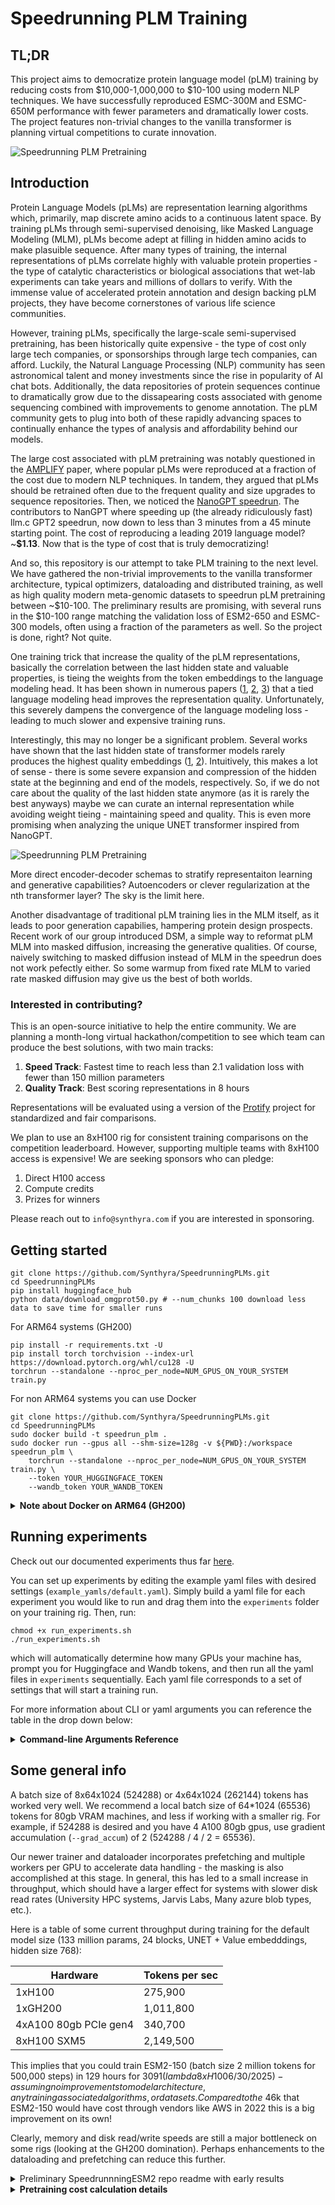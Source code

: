 # Speedrunning PLM Training

## TL;DR

This project aims to democratize protein language model (pLM) training by reducing costs from $10,000-1,000,000 to $10-100 using modern NLP techniques. We have successfully reproduced ESMC-300M and ESMC-650M performance with fewer parameters and dramatically lower costs. The project features non-trivial changes to the vanilla transformer is planning virtual competitions to curate innovation.

![Speedrunning PLM Pretraining](docs/assets/model_costs.png)

## Introduction

Protein Language Models (pLMs) are representation learning algorithms which, primarily, map discrete amino acids to a continuous latent space. By training pLMs through semi-supervised denoising, like Masked Language Modeling (MLM), pLMs become adept at filling in hidden amino acids to make plasuible sequence. After many types of training, the internal representations of pLMs correlate highly with valuable protein properties - the type of catalytic characteristics or biological associations that wet-lab experiments can take years and millions of dollars to verify. With the immense value of accelerated protein annotation and design backing pLM projects, they have become cornerstones of various life science communities.

However, training pLMs, specifically the large-scale semi-supervised pretraining, has been historically quite expensive - the type of cost only large tech companies, or sponsorships through large tech companies, can afford. Luckily, the Natural Language Processing (NLP) community has seen astronomical talent and money investments since the rise in popularity of AI chat bots. Additionally, the data repositories of protein sequences continue to dramatically grow due to the dissapearing costs associated with genome sequencing combined with improvements to genome annotation. The pLM community gets to plug into both of these rapidly advancing spaces to continually enhance the types of analysis and affordability behind our models.

The large cost associated with pLM pretraining was notably questioned in the [AMPLIFY](https://www.biorxiv.org/content/10.1101/2024.09.23.614603v1.full) paper, where popular pLMs were reproduced at a fraction of the cost due to modern NLP techniques. In tandem, they argued that pLMs should be retrained often due to the frequent quality and size upgrades to sequence repositories. Then, we noticed the [NanoGPT speedrun](https://github.com/KellerJordan/modded-nanogpt). The contributors to NanGPT where speeding up (the already ridiculously fast) llm.c GPT2 speedrun, now down to less than 3 minutes from a 45 minute starting point. The cost of reproducing a leading 2019 language model? ~**$1.13**. Now that is the type of cost that is truly democratizing!

And so, this repository is our attempt to take PLM training to the next level. We have gathered the non-trivial improvements to the vanilla transformer architecture, typical optimizers, dataloading and distributed training, as well as high quality modern meta-genomic datasets to speedrun pLM pretraining between ~$10-100. The preliminary results are promising, with several runs in the $10-100 range matching the validation loss of ESM2-650 and ESMC-300 models, often using a fraction of the parameters as well. So the project is done, right? Not quite.

One training trick that increase the quality of the pLM representations, basically the correlation between the last hidden state and valuable properties, is tieing the weights from the token embeddings to the language modeling head. It has been shown in numerous papers ([1](https://arxiv.org/abs/2111.09543), [2](https://arxiv.org/abs/2412.13663), [3](https://arxiv.org/pdf/2506.08293)) that a tied language modeling head improves the representation quality. Unfortunately, this severely dampens the convergence of the language modeling loss - leading to much slower and expensive training runs.

Interestingly, this may no longer be a significant problem. Several works have shown that the last hidden state of transformer models rarely produces the highest quality embeddings ([1](https://arxiv.org/pdf/2502.02013), [2](https://www.biorxiv.org/content/10.1101/2024.02.05.578959v2)). Intuitively, this makes a lot of sense - there is some severe expansion and compression of the hidden state at the beginning and end of the models, respectively. So, if we do not care about the quality of the last hidden state anymore (as it is rarely the best anyways) maybe we can curate an internal representation while avoiding weight tieing - maintaining speed and quality. This is even more promising when analyzing the unique UNET transformer inspired from NanoGPT.

![Speedrunning PLM Pretraining](docs/assets/speedrun_unet.png)

More direct encoder-decoder schemas to stratify representaiton learning and generative capabilities? Autoencoders or clever regularization at the nth transformer layer? The sky is the limit here.

Another disadvantage of traditional pLM training lies in the MLM itself, as it leads to poor generation capabilies, hampering protein design prospects. Recent work of our group introduced DSM, a simple way to reformat pLM MLM into masked diffusion, increasing the generative qualities. Of course, naively switching to masked diffusion instead of MLM in the speedrun does not work pefectly either. So some warmup from fixed rate MLM to varied rate masked diffusion may give us the best of both worlds.

### Interested in contributing?
This is an open-source initiative to help the entire community. We are planning a month-long virtual hackathon/competition to see which team can produce the best solutions, with two main tracks:

1. **Speed Track**: Fastest time to reach less than 2.1 validation loss with fewer than 150 million parameters
2. **Quality Track**: Best scoring representations in 8 hours

Representations will be evaluated using a version of the [Protify](https://github.com/Synthyra/Protify) project for standardized and fair comparisons.

We plan to use an 8xH100 rig for consistent training comparisons on the competition leaderboard. However, supporting multiple teams with 8xH100 access is expensive! We are seeking sponsors who can pledge:

1. Direct H100 access
2. Compute credits  
3. Prizes for winners

Please reach out to `info@synthyra.com` if you are interested in sponsoring.

## Getting started

```
git clone https://github.com/Synthyra/SpeedrunningPLMs.git
cd SpeedrunningPLMs
pip install huggingface_hub
python data/download_omgprot50.py # --num_chunks 100 download less data to save time for smaller runs
```

For ARM64 systems (GH200)
```
pip install -r requirements.txt -U
pip install torch torchvision --index-url https://download.pytorch.org/whl/cu128 -U
torchrun --standalone --nproc_per_node=NUM_GPUS_ON_YOUR_SYSTEM train.py
```

For non ARM64 systems you can use Docker
```
git clone https://github.com/Synthyra/SpeedrunningPLMs.git
cd SpeedrunningPLMs
sudo docker build -t speedrun_plm .
sudo docker run --gpus all --shm-size=128g -v ${PWD}:/workspace speedrun_plm \
    torchrun --standalone --nproc_per_node=NUM_GPUS_ON_YOUR_SYSTEM train.py \
    --token YOUR_HUGGINGFACE_TOKEN
    --wandb_token YOUR_WANDB_TOKEN
```

<details>
<summary><strong>Note about Docker on ARM64 (GH200)</strong></summary>

Currently, the docker image results in various issues on ARM64 systems.

<pre>
  File "/usr/local/lib/python3.12/site-packages/torch/_inductor/scheduler.py", line 3432, in create_backend
    raise RuntimeError(
torch._dynamo.exc.BackendCompilerFailed: backend='inductor' raised:
RuntimeError: Cannot find a working triton installation. Either the package is not installed or it is too old. More information on installing Triton can be found at https://github.com/openai/triton

Set TORCH_LOGS="+dynamo" and TORCHDYNAMO_VERBOSE=1 for more information


You can suppress this exception and fall back to eager by setting:
    import torch._dynamo
    torch._dynamo.config.suppress_errors = True
</pre>

Suppressing dynamo leads to its own error. There is something delicate going on here.

If you know how to get our docker image working (or a solution with different container software) on GH200 please open an issue or pull request! There is some triton version mismatch that breaks the <code>torch.compile</code>. So in principle the docker image works for GH200 without <code>torch.compile</code>, but obviously that is not ideal.
</details>

## Running experiments

Check out our documented experiments thus far [here](https://synthyra.github.io/SpeedrunningPLMs/).

You can set up experiments by editing the example yaml files with desired settings (`example_yamls/default.yaml`). Simply build a yaml file for each experiment you would like to run and drag them into the `experiments` folder on your training rig. Then, run:

```
chmod +x run_experiments.sh
./run_experiments.sh
```

which will automatically determine how many GPUs your machine has, prompt you for Huggingface and Wandb tokens, and then run all the yaml files in `experiments` sequentially. Each yaml file corresponds to a set of settings that will start a training run.

For more information about CLI or yaml arguments you can reference the table in the drop down below:

<details>
<summary><strong>Command-line Arguments Reference</strong></summary>

| Argument | Type | Default | Description |
|----------|------|---------|-------------|
| <code>--yaml_path</code> | str | None | Path to YAML file with experiment configuration. CLI arguments override YAML. |
| <code>--token</code> | str | None | HuggingFace token (required for model saving/uploading). Prompted if not provided. |
| <code>--wandb_token</code> | str | None | Weights & Biases API token (for experiment tracking). Prompted if not provided. |
| <code>--log_name</code> | str | None | Name for the log file and wandb run. If not set, a random UUID is used. |
| <code>--bugfix</code> | flag | False | Use small batch size and max length for debugging. |
| <code>--save_path</code> | str | "Synthyra/speedrun_test" | Path to save the model and report to wandb. |
| <code>--seed</code> | int | 42 | Random seed for reproducibility. |
| <code>--clear_cache_every</code> | int | 1000 | Clear CUDA cache every N steps. |
| <code>--grad_clip</code> | float | 0.0 | Gradient clipping value (0 to disable). |
| <code>--hidden_size</code> | int | 768 | Hidden size of the model. |
| <code>--num_attention_heads</code> | int | 6 | Number of attention heads. |
| <code>--num_hidden_layers</code> | int | 24 | Number of hidden layers. |
| <code>--num_att_tokens</code> | int | 512 | Number of attention tokens. |
| <code>--vocab_size</code> | int | 33 | Vocabulary size. |
| <code>--expansion_ratio</code> | float | 2.6667 | Expansion ratio for MLP (e.g., 8/3). |
| <code>--soft_logit_cap</code> | float | 32.0 | Soft logit cap for output logits. |
| <code>--attention_soft_cap</code> | float | 64.0 | Attention softmax cap. |
| <code>--add_att_soft_cap</code> | bool | True | Whether to add attention softmax cap. |
| <code>--p_attention</code> | flag | False | Use P attention variant. |
| <code>--tie_embeddings</code> | flag | False | Tie input and output embeddings. |
| <code>--unet</code> | bool | True | Use UNet architecture. |
| <code>--input_bin</code> | str | "data/omgprot50/omgprot50_train_*.bin" | Input training bin files pattern. |
| <code>--input_valid_bin</code> | str | "data/omgprot50/omgprot50_valid_*.bin" | Input validation bin files pattern. |
| <code>--input_test_bin</code> | str | "data/omgprot50/omgprot50_test_*.bin" | Input test bin files pattern. |
| <code>--mlm</code> | bool | False | Use masked language modeling objective. |
| <code>--mask_rate</code> | float | 0.2 | Mask rate for masked language modeling. |
| <code>--batch_size</code> | int | 524288 | Total batch size in tokens (default: 8*64*1024). |
| <code>--grad_accum</code> | int | 1 | Gradient accumulation steps. |
| <code>--num_steps</code> | int | 50000 | Number of training steps. |
| <code>--cooldown_steps</code> | int | 5000 | Number of cooldown steps after main training. |
| <code>--max_length</code> | int | 1024 | Maximum sequence length. |
| <code>--scheduler_type</code> | str | "cosine" | Scheduler type for learning rate. |
| <code>--lr_warmup_steps</code> | int | 1000 | Number of warmup steps for learning rate. |
| <code>--lr</code> | float | 0.001 | Learning rate for Adam optimizer (when not using Muon). |
| <code>--lr_embed</code> | float | 0.06 | Learning rate for embeddings. |
| <code>--lr_head</code> | float | 0.008 | Learning rate for head. |
| <code>--lr_scalar</code> | float | 0.04 | Learning rate for scalar parameters. |
| <code>--use_muon</code> | bool | True | Use Muon optimizer for hidden layers. |
| <code>--lr_hidden</code> | float | 0.05 | Learning rate for hidden layers (Muon). |
| <code>--muon_momentum_warmup_steps</code> | int | 300 | Steps for Muon momentum warmup (0.85 → 0.95). |
| <code>--eval_every</code> | int | 1000 | Evaluate on validation set every N steps. |
| <code>--hf_model_name</code> | str | "Synthyra/speedrun" | HuggingFace model name for saving. |
| <code>--save_every</code> | int | None | Save checkpoint every N steps (if set). |
| <code>--num_workers</code> | int | 4 | Number of workers for optimized dataloader. |
| <code>--prefetch_factor</code> | int | 2 | Prefetch factor for optimized dataloader. |

</details>


## Some general info
A batch size of 8x64x1024 (524288) or 4x64x1024 (262144) tokens has worked very well. We recommend a local batch size of 64*1024 (65536) tokens for 80gb VRAM machines, and less if working with a smaller rig. For example, if 524288 is desired and you have 4 A100 80gb gpus, use gradient accumulation (`--grad_accum`) of 2 (524288 / 4 / 2 = 65536).

Our newer trainer and dataloader incorporates prefetching and multiple workers per GPU to accelerate data handling - the masking is also accomplished at this stage. In general, this has led to a small increase in throughput, which should have a larger effect for systems with slower disk read rates (University HPC systems, Jarvis Labs, Many azure blob types, etc.).

Here is a table of some current throughput during training for the default model size (133 million params, 24 blocks, UNET + Value embedddings, hidden size 768):

|Hardware |Tokens per sec|
|---------|--------------|
| 1xH100  | 275,900 |
| 1xGH200 | 1,011,800 |
|4xA100 80gb PCIe gen4| 340,700 |
|8xH100 SXM5 | 2,149,500 |

This implies that you could train ESM2-150 (batch size 2 million tokens for 500,000 steps) in 129 hours for $3091 (lambda 8xH100 6/30/2025) - assuming no improvements to model architecture, any training associated algorithms, or datasets. Compared to the ~$46k that ESM2-150 would have cost through vendors like AWS in 2022 this is a big improvement on its own!

Clearly, memory and disk read/write speeds are still a major bottleneck on some rigs (looking at the GH200 domination). Perhaps enhancements to the dataloading and prefetching can reduce this further. 

<details>
<summary>Preliminary SpeedrunnningESM2 repo readme with early results</summary>
# Replicating ESM2 at the speed of sound
This repo is an open-source collaboration to reproduce ESM2 models with the same or less parameters in as little time as possible, inspired by the fantastic [modded-nanogpt](https://github.com/KellerJordan/modded-nanogpt) repo. Mostly interested in 8xH100 or 1xH200 runs which are currently available through many vendors.

## Quick Start

Setup environment and train ESM2

```
git clone https://github.com/Synthyra/SpeedRunningESM2
cd SpeedRunningESM2
pip install -r requirements.txt
pip install --pre torch==2.6.0.dev20241203+cu124 torchvision==0.20.0.dev20241204 --index-url https://download.pytorch.org/whl/nightly/cu124 --upgrade
python data/download_omgprot50.py # --num_chunks 10 you can download less chunks to save time
./run.sh
```
torchvision is needed to fix an import error with transformers. You might need a different version of torch for consumer cards, all the code is tested on Hopper GPUs.

## Benchmarks to match
[OMGprot50](https://huggingface.co/datasets/Synthyra/omg_prot50) validation and test sets, 15% BERT-like MLM objective.
Loss is standard cross-entropy loss, perplexity $e^{loss}$. [Sequence reconstruction metrics](https://github.com/Synthyra/SpeedRunningESM2/blob/master/benchmark_esm.py) are calculated via exact match betweeen predictions and labels and weighted averages.

Validation set, random 10,000 sequences from OMGprot50.
| model | loss &darr;   | perplexity &darr; | precision &uarr; | recall &uarr; | f1 &uarr; | accuracy &uarr; | mcc &uarr;|
|-----------|--------|------------|-----------|--------|--------|----------|--------|
| ESM2-8M   | 2.4662 | 11.7775    | 0.3074    | 0.2780 | 0.2726 | 0.2780   | 0.2262 |
| ESM2-35M  | 2.3572 | 10.5613    | 0.3464    | 0.3205 | 0.3161 | 0.3205   | 0.2726 |
| ESM2-150M | 2.2550 | 9.5349     | 0.3806    | 0.3596 | 0.3560 | 0.3596   | 0.3152 |
| ESMC-300M | 2.1996 | 9.0214     | 0.3936    | 0.3648 | 0.3605 | 0.3648   | 0.3206 |
| ESMC-600M | 2.1549 | 8.6267     | 0.4068    | 0.3802 | 0.3762 | 0.3802   | 0.3373 |
| ESM2-650M | 2.1382 | 8.4841     | 0.4218    | 0.4024 | 0.4000 | 0.4024   | 0.3615 |

Test set, random 10,000 sequences from OMGprot50 and 3,000+ newly discovered sequences after OMGprot50 creation (well after ESM2 training date).
| model | loss &darr; | perplexity &darr; | precision &uarr; | recall &uarr; | f1 &uarr; | accuracy &uarr; | mcc &uarr;|
|-----------|--------|------------|-----------|--------|--------|----------|--------|
| ESM2-8M   | 2.4520 | 11.6116    | 0.3079    | 0.2780 | 0.2735 | 0.2780   | 0.2274 |
| ESM2-35M  | 2.3063 | 10.0374    | 0.3616    | 0.3380 | 0.3346 | 0.3380   | 0.2928 |
| ESM2-150M | 2.1587 | 8.6602     | 0.4149    | 0.3973 | 0.3949 | 0.3973   | 0.3568 |
| ESMC-300M | 2.0523 | 7.7854     | 0.4549    | 0.4296 | 0.4278 | 0.4296   | 0.3916 |
| ESMC-600M | 1.9942 | 7.3466     | 0.4741    | 0.4516 | 0.4498 | 0.4516   | 0.4152 |
| ESM2-650M | 1.9980 | 7.3743     | 0.4723    | 0.4576 | 0.4561 | 0.4576   | 0.4217 |

These match the [results](https://github.com/Synthyra/SpeedRunningESM2/pull/2#issue-2756280840) from the original paper well.


## Successful runs showcase

|~Matches |Parameters|Time      |Hardware |Log | Val loss |
|---------|----------|----------|---------|----|----------|
|ESM2-150|140M      |9.44 hours |1 x GH200|[Link](https://github.com/Synthyra/SpeedRunningESM2/blob/master/logs_to_keep/f48932cb-f41f-4c0c-8f24-90c839e9dc9e.txt)| 2.2272 |
|ESMC-300|44M       |7.01 hours |4 x 4090 |[Link](https://gist.github.com/lapp0/8553e911c649eea11cc2d7426f26eab6)                                        | 2.1906 |

|~Matches |Parameters|Time      |Hardware |Log | Val loss | Test loss |
|---------|----------|----------|---------|----|----------|-----------|
|ESM2-150|132M      |9.00 hours |1 x GH200|[Link](https://github.com/Synthyra/SpeedRunningESM2/blob/master/logs_to_keep/e631bf18-f202-492b-a3b8-fbae2cb7484a.txt)| 2.2137 | 2.2093 |
|ESM2-650|132M      |45.16 hours|1 x GH200|[Link](https://github.com/Synthyra/SpeedRunningESM2/blob/master/logs_to_keep/a0a3dc4e-6f27-43e0-96fb-b1c2372a164b.txt)| 2.1044 | 2.1058 |

</details>


<details>
<summary><strong>Pretraining cost calculation details</strong></summary>

ESM-1b
- 4.25 hours per epoch, 56 epochs, 128 V100 GPUs
- [Source](https://epoch.ai/data/notable-ai-models)
- 238 hours x 128 gpus is 30,464 V100 hours
- 8xV100 on AWS is ~$24.48 [on demand](https://instances.vantage.sh/aws/ec2/p3.16xlarge)
- Assume 1/2 of that per hours because of scale and year is 2020, but the GPUs were newer so this is generous
- $1.53 gpu/hour * 30,464 hours is $46,610

ProtBERT, ProtT5, Progen2
- Estimated from [here](https://epoch.ai/data/notable-ai-models)

ESM2-15B
- Approximated at $1.5 million USD
- [Source](https://www.biorxiv.org/content/10.1101/2024.09.23.614603v1.full)
ESM2-3B
- Roughly 1/2 of 15B FLOPs
- [Source](https://github.com/facebookresearch/esm/discussions/414)
ESM2-650M
- Roughly 1/4 of 3B FLOPs
- [Source](https://github.com/facebookresearch/esm/discussions/414)
ESM2-150M
- Approximated at 1/4 of 650M FlOPs
ESM2-35M
- Approximated at 1/4 of 150M FlOPs
ESM2-8M
- Approximated at 1/4 of 35M FlOPs

ESM3-98B
- We don not have much details about training cost beyond FLOPs at 1.07E24 from the [paper](https://www.science.org/doi/10.1126/science.ads0018)
- If we assume same FLOP per dollar efficiency of [Llama 3.1-405B](https://epoch.ai/data/notable-ai-models) we get 1.34E-18 $/FLOP
- So that is ~$1.4 million for ESM3 training
</details>